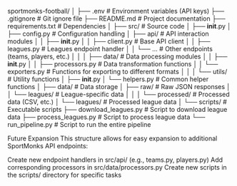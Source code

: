 sportmonks-football/
│
├── .env                        # Environment variables (API keys)
├── .gitignore                  # Git ignore file
├── README.md                   # Project documentation
├── requirements.txt            # Dependencies
│
├── src/                        # Source code
│   ├── __init__.py
│   ├── config.py               # Configuration handling
│   ├── api/                    # API interaction modules
│   │   ├── __init__.py
│   │   ├── client.py           # Base API client
│   │   ├── leagues.py          # Leagues endpoint handler
│   │   └── ...                 # Other endpoints (teams, players, etc.)
│   │
│   ├── data/                   # Data processing modules
│   │   ├── __init__.py
│   │   ├── processors.py       # Data transformation functions
│   │   └── exporters.py        # Functions for exporting to different formats
│   │
│   └── utils/                  # Utility functions
│       ├── __init__.py
│       └── helpers.py          # Common helper functions
│
├── data/                       # Data storage
│   ├── raw/                    # Raw JSON responses
│   │   └── leagues/            # League-specific data
│   │
│   └── processed/              # Processed data (CSV, etc.)
│       └── leagues/            # Processed league data
│
└── scripts/                    # Executable scripts
    ├── download_leagues.py     # Script to download league data
    ├── process_leagues.py      # Script to process league data
    └── run_pipeline.py         # Script to run the entire pipeline

Future Expansion
This structure allows for easy expansion to additional SportMonks API endpoints:

Create new endpoint handlers in src/api/ (e.g., teams.py, players.py)
Add corresponding processors in src/data/processors.py
Create new scripts in the scripts/ directory for specific tasks